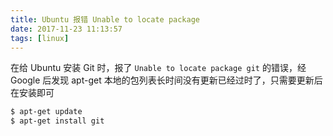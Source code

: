 ```yaml
---
title: Ubuntu 报错 Unable to locate package
date: 2017-11-23 11:13:57
tags: [linux]
---
```


在给 Ubuntu 安装 Git 时，报了 `Unable to locate package git` 的错误，经 Google
后发现 apt-get 本地的包列表长时间没有更新已经过时了，只需要更新后在安装即可
```bash
$ apt-get update
$ apt-get install git
```
